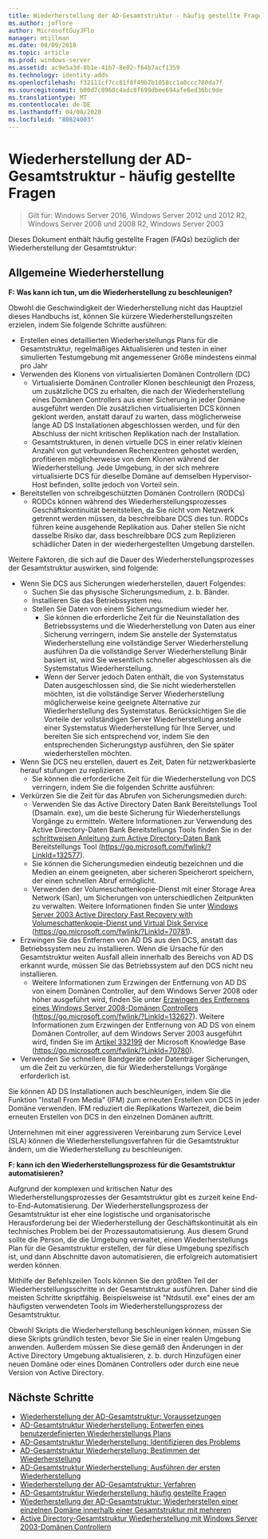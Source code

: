 ```yaml
---
title: Wiederherstellung der AD-Gesamtstruktur - häufig gestellte Fragen
ms.author: joflore
author: MicrosoftGuyJFlo
manager: mtillman
ms.date: 08/09/2018
ms.topic: article
ms.prod: windows-server
ms.assetid: ac9e5a3d-8b1e-41b7-8e02-f64b7acf1359
ms.technology: identity-adds
ms.openlocfilehash: f32111cf7cc81f8f49b7b1058cc1a0ccc780da7f
ms.sourcegitcommit: b00d7c8968c4adc8f699dbee694afe6ed36bc9de
ms.translationtype: MT
ms.contentlocale: de-DE
ms.lasthandoff: 04/08/2020
ms.locfileid: "80824003"
---
```

# <a name="ad-forest-recovery---faq"></a>Wiederherstellung der AD-Gesamtstruktur - häufig gestellte Fragen

>Gilt für: Windows Server 2016, Windows Server 2012 und 2012 R2, Windows Server 2008 und 2008 R2, Windows Server 2003

Dieses Dokument enthält häufig gestellte Fragen (FAQs) bezüglich der Wiederherstellung der Gesamtstruktur:  

## <a name="general-recovery"></a>Allgemeine Wiederherstellung

**F: Was kann ich tun, um die Wiederherstellung zu beschleunigen?**

Obwohl die Geschwindigkeit der Wiederherstellung nicht das Hauptziel dieses Handbuchs ist, können Sie kürzere Wiederherstellungszeiten erzielen, indem Sie folgende Schritte ausführen:  
  
- Erstellen eines detaillierten Wiederherstellungs Plans für die Gesamtstruktur, regelmäßiges Aktualisieren und testen in einer simulierten Testumgebung mit angemessener Größe mindestens einmal pro Jahr  
- Verwenden des Klonens von virtualisierten Domänen Controllern (DC)  
   - Virtualisierte Domänen Controller Klonen beschleunigt den Prozess, um zusätzliche DCS zu erhalten, die nach der Wiederherstellung eines Domänen Controllers aus einer Sicherung in jeder Domäne ausgeführt werden Die zusätzlichen virtualisierten DCS können geklont werden, anstatt darauf zu warten, dass möglicherweise lange AD DS Installationen abgeschlossen werden, und für den Abschluss der nicht kritischen Replikation nach der Installation.  
   - Gesamtstrukturen, in denen virtuelle DCS in einer relativ kleinen Anzahl von gut verbundenen Rechenzentren gehostet werden, profitieren möglicherweise von dem Klonen während der Wiederherstellung. Jede Umgebung, in der sich mehrere virtualisierte DCS für dieselbe Domäne auf demselben Hypervisor-Host befinden, sollte jedoch von Vorteil sein.  
- Bereitstellen von schreibgeschützten Domänen Controllern (RODCs)  
   - RODCs können während des Wiederherstellungsprozesses Geschäftskontinuität bereitstellen, da Sie nicht vom Netzwerk getrennt werden müssen, da beschreibbare DCS dies tun. RODCs führen keine ausgehende Replikation aus. Daher stellen Sie nicht dasselbe Risiko dar, dass beschreibbare DCS zum Replizieren schädlicher Daten in der wiederhergestellten Umgebung darstellen.  
  
Weitere Faktoren, die sich auf die Dauer des Wiederherstellungsprozesses der Gesamtstruktur auswirken, sind folgende:  
  
- Wenn Sie DCS aus Sicherungen wiederherstellen, dauert Folgendes:  
   - Suchen Sie das physische Sicherungsmedium, z. b. Bänder.  
   - Installieren Sie das Betriebssystem neu.  
   - Stellen Sie Daten von einem Sicherungsmedium wieder her.  
      - Sie können die erforderliche Zeit für die Neuinstallation des Betriebssystems und die Wiederherstellung von Daten aus einer Sicherung verringern, indem Sie anstelle der Systemstatus Wiederherstellung eine vollständige Server Wiederherstellung ausführen Da die vollständige Server Wiederherstellung Binär basiert ist, wird Sie wesentlich schneller abgeschlossen als die Systemstatus Wiederherstellung.  
      - Wenn der Server jedoch Daten enthält, die von Systemstatus Daten ausgeschlossen sind, die Sie nicht wiederherstellen möchten, ist die vollständige Server Wiederherstellung möglicherweise keine geeignete Alternative zur Wiederherstellung des Systemstatus. Berücksichtigen Sie die Vorteile der vollständigen Server Wiederherstellung anstelle einer Systemstatus Wiederherstellung für Ihre Server, und bereiten Sie sich entsprechend vor, indem Sie den entsprechenden Sicherungstyp ausführen, den Sie später wiederherstellen möchten.  
- Wenn Sie DCS neu erstellen, dauert es Zeit, Daten für netzwerkbasierte herauf stufungen zu replizieren.  
   - Sie können die erforderliche Zeit für die Wiederherstellung von DCS verringern, indem Sie die folgenden Schritte ausführen:  
- Verkürzen Sie die Zeit für das Abrufen von Sicherungsmedien durch:  
   - Verwenden Sie das Active Directory Daten Bank Bereitstellungs Tool (Dsamain. exe), um die beste Sicherung für Wiederherstellungs Vorgänge zu ermitteln. Weitere Informationen zur Verwendung des Active Directory-Daten Bank Bereitstellungs Tools finden Sie in der [schrittweisen Anleitung zum Active Directory-Daten Bank](https://go.microsoft.com/fwlink/?LinkId=132577) Bereitstellungs Tool (https://go.microsoft.com/fwlink/?LinkId=132577).  
   - Sie können die Sicherungsmedien eindeutig bezeichnen und die Medien an einem geeigneten, aber sicheren Speicherort speichern, der einen schnellen Abruf ermöglicht.  
   - Verwenden der Volumeschattenkopie-Dienst mit einer Storage Area Network (San), um Sicherungen von unterschiedlichen Zeitpunkten zu verwalten. Weitere Informationen finden Sie unter [Windows Server 2003 Active Directory Fast Recovery with Volumeschattenkopie-Dienst und Virtual Disk Service](https://go.microsoft.com/fwlink/?LinkId=70781) (https://go.microsoft.com/fwlink/?LinkId=70781).  
- Erzwingen Sie das Entfernen von AD DS aus den DCS, anstatt das Betriebssystem neu zu installieren. Wenn die Ursache für den Gesamtstruktur weiten Ausfall allein innerhalb des Bereichs von AD DS erkannt wurde, müssen Sie das Betriebssystem auf den DCS nicht neu installieren.  
   - Weitere Informationen zum Erzwingen der Entfernung von AD DS von einem Domänen Controller, auf dem Windows Server 2008 oder höher ausgeführt wird, finden Sie unter [Erzwingen des Entfernens eines Windows Server 2008-Domänen Controllers](https://go.microsoft.com/fwlink/?LinkId=132627) (https://go.microsoft.com/fwlink/?LinkId=132627). Weitere Informationen zum Erzwingen der Entfernung von AD DS von einem Domänen Controller, auf dem Windows Server 2003 ausgeführt wird, finden Sie im [Artikel 332199](https://go.microsoft.com/fwlink/?LinkId=70780) der Microsoft Knowledge Base (https://go.microsoft.com/fwlink/?LinkId=70780).  
- Verwenden Sie schnellere Bandgeräte oder Datenträger Sicherungen, um die Zeit zu verkürzen, die für Wiederherstellungs Vorgänge erforderlich ist.  
  
Sie können AD DS Installationen auch beschleunigen, indem Sie die Funktion "Install From Media" (IFM) zum erneuten Erstellen von DCS in jeder Domäne verwenden. IFM reduziert die Replikations Wartezeit, die beim erneuten Erstellen von DCS in den einzelnen Domänen auftritt.  
  
Unternehmen mit einer aggressiveren Vereinbarung zum Service Level (SLA) können die Wiederherstellungsverfahren für die Gesamtstruktur ändern, um die Wiederherstellung zu beschleunigen.  
  
**F: kann ich den Wiederherstellungsprozess für die Gesamtstruktur automatisieren?**

Aufgrund der komplexen und kritischen Natur des Wiederherstellungsprozesses der Gesamtstruktur gibt es zurzeit keine End-to-End-Automatisierung. Der Wiederherstellungsprozess der Gesamtstruktur ist eher eine logistische und organisatorische Herausforderung bei der Wiederherstellung der Geschäftskontinuität als ein technisches Problem bei der Prozessautomatisierung. Aus diesem Grund sollte die Person, die die Umgebung verwaltet, einen Wiederherstellungs Plan für die Gesamtstruktur erstellen, der für diese Umgebung spezifisch ist, und dann Abschnitte davon automatisieren, die erfolgreich automatisiert werden können.  
  
Mithilfe der Befehlszeilen Tools können Sie den größten Teil der Wiederherstellungsschritte in der Gesamtstruktur ausführen. Daher sind die meisten Schritte skriptfähig. Beispielsweise ist "Ntdsutil. exe" eines der am häufigsten verwendeten Tools im Wiederherstellungsprozess der Gesamtstruktur.  
  
Obwohl Skripts die Wiederherstellung beschleunigen können, müssen Sie diese Skripts gründlich testen, bevor Sie Sie in einer realen Umgebung anwenden. Außerdem müssen Sie diese gemäß den Änderungen in der Active Directory Umgebung aktualisieren, z. b. durch Hinzufügen einer neuen Domäne oder eines Domänen Controllers oder durch eine neue Version von Active Directory.

## <a name="next-steps"></a>Nächste Schritte

- [Wiederherstellung der AD-Gesamtstruktur: Voraussetzungen](AD-Forest-Recovery-Prerequisties.md)  
- [AD-Gesamtstruktur Wiederherstellung: Entwerfen eines benutzerdefinierten Wiederherstellungs Plans](AD-Forest-Recovery-Devising-a-Plan.md)  
- [AD-Gesamtstruktur Wiederherstellung: Identifizieren des Problems](AD-Forest-Recovery-Identify-the-Problem.md)
- [AD-Gesamtstruktur Wiederherstellung: Bestimmen der Wiederherstellung](AD-Forest-Recovery-Determine-how-to-Recover.md)
- [AD-Gesamtstruktur Wiederherstellung: Ausführen der ersten Wiederherstellung](AD-Forest-Recovery-Perform-initial-recovery.md)  
- [Wiederherstellung der AD-Gesamtstruktur: Verfahren](AD-Forest-Recovery-Procedures.md)  
- [AD-Gesamtstruktur Wiederherstellung: häufig gestellte Fragen](AD-Forest-Recovery-FAQ.md)  
- [Wiederherstellung der AD-Gesamtstruktur: Wiederherstellen einer einzelnen Domäne innerhalb einer Gesamtstruktur mit mehreren](AD-Forest-Recovery-Single-Domain-in-Multidomain-Recovery.md)  
- [Active Directory-Gesamtstruktur Wiederherstellung mit Windows Server 2003-Domänen Controllern](AD-Forest-Recovery-Windows-Server-2003.md)  
